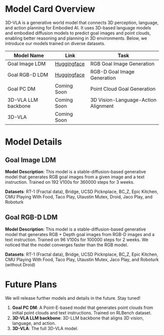 # Model Card Overview

3D-VLA is a generative world model that connects 3D perception, language, and action planning for Embodied AI. It uses 3D-based language models and embodied diffusion models to predict goal images and point clouds, enabling better reasoning and planning in 3D environments. Below, we introduce our models trained on diverse datasets.

| Model Name          | Link                                                                | Task                                |
| ------------------- | ------------------------------------------------------------------- | ----------------------------------- |
| Goal Image LDM      | [Huggingface](https://huggingface.co/anyezhy/3dvla-diffusion)       | RGB Goal Image Generation           |
| Goal RGB-D LDM      | [Huggingface](https://huggingface.co/anyezhy/3dvla-diffusion-depth) | RGB-D Goal Image Generation         |
| Goal PC DM          | Coming Soon                                                         | Point Cloud Goal Generation         |
| 3D-VLA LLM backbone | Coming Soon                                                         | 3D Vision-Language-Action Alignment |
| 3D-VLA              | Coming Soon                                                         |                                     |

# Model Details
## Goal Image LDM
**Model Description**: This model is a stable-diffusion-based generative model that generates RGB goal images from a given image and a text instruction. Trained on 192 V100s for 360000 steps for 3 weeks.

**Datasets**: RT-1 (Fractal data), Bridge, UCSD Picknplace, BC_Z, Epic Kitchen, CMU Playing With Food, Taco Play, Utaustin Mutex, Droid, Jaco Play, and Roboturk

## Goal RGB-D LDM

**Model Description**: This model is a stable-diffusion-based generative model that generates RGB + Depth goal images from RGB-D images and a text instruction. Trained on 96 V100s for 100000 steps for 2 weeks. We noticed that the model converges faster than the RGB model.

**Datasets**: RT-1 (Fractal data), Bridge, UCSD Picknplace, BC_Z, Epic Kitchen, CMU Playing With Food, Taco Play, Utaustin Mutex, Jaco Play, and Roboturk (without Droid)

# Future Plans
We will release further models and details in the future. Stay tuned!

1. **Goal PC DM**: A Point-E-based model that generates point clouds from initial point clouds and text instructions. Trained on RLBench dataset.
2. **3D-VLA LLM backbone**: 3D-LLM backbone that aligns 3D vision, language, and action.
3. **3D-VLA**: The full 3D-VLA model.